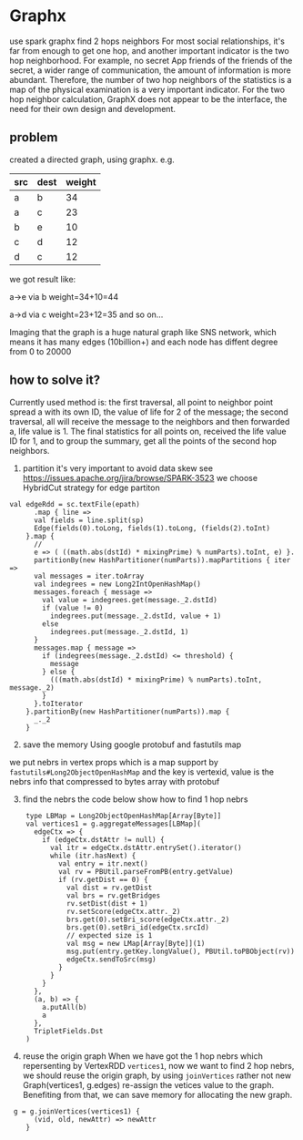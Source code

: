 # Graphx
use spark graphx find 2 hops neighbors
For most social relationships, it's far from enough to get one hop, and another important indicator is the two hop neighborhood. For example, no secret App friends of the friends of the secret, a wider range of communication, the amount of information is more abundant. Therefore, the number of two hop neighbors of the statistics is a map of the physical examination is a very important indicator. For the two hop neighbor calculation, GraphX does not appear to be the interface, the need for their own design and development. 
## problem
created a directed graph, using graphx.
e.g.

src|dest |weight
----|-----|-----
a  | b  | 34
a  | c  |23
b  | e  |10
c  | d  |12
d  | c  |12

we got result like:

a->e via b weight=34+10=44

a->d via c weight=23+12=35 and so on...

Imaging that the graph is a huge natural graph like SNS network, which means it has many edges (10billion+) and each node has diffent degree from 0 to 20000

## how to solve it?
Currently used method is: the first traversal, all point to neighbor point spread a with its own ID, the value of life for 2 of the message; the second traversal, all will receive the message to the neighbors and then forwarded a, life value is 1. The final statistics for all points on, received the life value ID for 1, and to group the summary, get all the points of the second hop neighbors.
1. partition
it's very important to avoid data skew
see https://issues.apache.org/jira/browse/SPARK-3523
we choose HybridCut strategy for edge partiton 
```
val edgeRdd = sc.textFile(epath)
      .map { line =>
      val fields = line.split(sp)
      Edge(fields(0).toLong, fields(1).toLong, (fields(2).toInt)
    }.map { 
      //
      e => ( ((math.abs(dstId) * mixingPrime) % numParts).toInt, e) }.
      partitionBy(new HashPartitioner(numParts)).mapPartitions { iter =>
      val messages = iter.toArray
      val indegrees = new Long2IntOpenHashMap()
      messages.foreach { message =>
        val value = indegrees.get(message._2.dstId)
        if (value != 0)
          indegrees.put(message._2.dstId, value + 1)
        else
          indegrees.put(message._2.dstId, 1)
      }
      messages.map { message =>
        if (indegrees(message._2.dstId) <= threshold) {
          message
        } else {
          (((math.abs(dstId) * mixingPrime) % numParts).toInt, message._2)
        }
      }.toIterator
    }.partitionBy(new HashPartitioner(numParts)).map {
      _._2
    }
```
2. save the memory
Using google protobuf and fastutils map

we put nebrs in vertex props which is a map support by `fastutils#Long2ObjectOpenHashMap` and the key is vertexid, value is the nebrs info that compressed to bytes array with protobuf

3. find the nebrs
the code below show how to find 1 hop nebrs
``` type LMap[V] = Long2ObjectOpenHashMap[V]
    type LBMap = Long2ObjectOpenHashMap[Array[Byte]]
    val vertices1 = g.aggregateMessages[LBMap](
      edgeCtx => {
        if (edgeCtx.dstAttr != null) {
          val itr = edgeCtx.dstAttr.entrySet().iterator()
          while (itr.hasNext) {
            val entry = itr.next()
            val rv = PBUtil.parseFromPB(entry.getValue)
            if (rv.getDist == 0) {
              val dist = rv.getDist
              val brs = rv.getBridges
              rv.setDist(dist + 1)
              rv.setScore(edgeCtx.attr._2)
              brs.get(0).setBri_score(edgeCtx.attr._2)
              brs.get(0).setBri_id(edgeCtx.srcId)
              // expected size is 1
              val msg = new LMap[Array[Byte]](1)
              msg.put(entry.getKey.longValue(), PBUtil.toPBObject(rv))
              edgeCtx.sendToSrc(msg)
            }
          }
        }
      },
      (a, b) => {
        a.putAll(b)
        a
      },
      TripletFields.Dst
    )
```
4. reuse the origin graph
When we have got the 1 hop nebrs which repersenting by VertexRDD `vertices1`,
now we want to find 2 hop nebrs, we should reuse the origin graph, by using `joinVertices` rather not 
new Graph(vertices1, g.edges)
re-assign the vetices value to the graph. Benefiting from that, we can save memory for allocating the new graph.
```
 g = g.joinVertices(vertices1) {
      (vid, old, newAttr) => newAttr
    }
 
 ```
